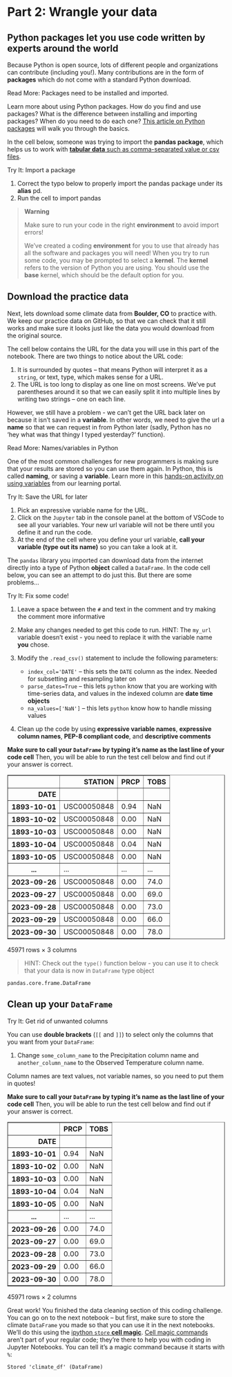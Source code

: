# Part 2: Wrangle your data

## Python **packages** let you use code written by experts around the world

Because Python is open source, lots of different people and
organizations can contribute (including you!). Many contributions are in
the form of **packages** which do not come with a standard Python
download.

<link rel="stylesheet" type="text/css" href="./assets/styles.css"><div class="callout callout-style-default callout-titled callout-read"><div class="callout-header"><div class="callout-icon-container"><i class="callout-icon"></i></div><div class="callout-title-container flex-fill">Read More: Packages need to be installed and imported.</div></div><div class="callout-body-container callout-body"><p>Learn more about using Python packages. How do you find and use
packages? What is the difference between installing and importing
packages? When do you need to do each one? <a
href="https://www.earthdatascience.org/courses/intro-to-earth-data-science/python-code-fundamentals/use-python-packages/">This
article on Python packages</a> will walk you through the basics.</p></div></div>

In the cell below, someone was trying to import the **pandas package**,
which helps us to work with [**tabular data** such as comma-separated
value or csv
files](https://www.earthdatascience.org/courses/intro-to-earth-data-science/file-formats/use-text-files/).

<link rel="stylesheet" type="text/css" href="./assets/styles.css"><div class="callout callout-style-default callout-titled callout-task"><div class="callout-header"><div class="callout-icon-container"><i class="callout-icon"></i></div><div class="callout-title-container flex-fill">Try It: Import a package</div></div><div class="callout-body-container callout-body"><ol type="1">
<li>Correct the typo below to properly import the pandas package under
its <strong>alias</strong> pd.</li>
<li>Run the cell to import pandas</li>
</ol></div></div>

> **Warning**
>
> Make sure to run your code in the right **environment** to avoid
> import errors!
>
> We’ve created a coding **environment** for you to use that already has
> all the software and packages you will need! When you try to run some
> code, you may be prompted to select a **kernel**. The **kernel**
> refers to the version of Python you are using. You should use the
> **base** kernel, which should be the default option for you.

## Download the practice data

Next, lets download some climate data from
**Boulder, CO** to practice with. We keep our
practice data on GitHub, so that we can check that it still works and
make sure it looks just like the data you would download from the
original source.

The cell below contains the URL for the data you will use in this part
of the notebook. There are two things to notice about the URL code:

1.  It is surrounded by quotes – that means Python will interpret it as
    a `string`, or text, type, which makes sense for a URL.
2.  The URL is too long to display as one line on most screens. We’ve
    put parentheses around it so that we can easily split it into
    multiple lines by writing two strings – one on each line.

However, we still have a problem - we can’t get the URL back later on
because it isn’t saved in a **variable**. In other words, we need to
give the url a **name** so that we can request in from Python later
(sadly, Python has no ‘hey what was that thingy I typed yesterday?’
function).

<link rel="stylesheet" type="text/css" href="./assets/styles.css"><div class="callout callout-style-default callout-titled callout-read"><div class="callout-header"><div class="callout-icon-container"><i class="callout-icon"></i></div><div class="callout-title-container flex-fill">Read More: Names/variables in Python</div></div><div class="callout-body-container callout-body"><p>One of the most common challenges for new programmers is making sure
that your results are stored so you can use them again. In Python, this
is called <strong>naming</strong>, or saving a
<strong>variable</strong>. Learn more in this <a
href="https://www.earthdatascience.org/courses/intro-to-earth-data-science/python-code-fundamentals/get-started-using-python/variables/">hands-on
activity on using variables</a> from our learning portal.</p></div></div>

<link rel="stylesheet" type="text/css" href="./assets/styles.css"><div class="callout callout-style-default callout-titled callout-task"><div class="callout-header"><div class="callout-icon-container"><i class="callout-icon"></i></div><div class="callout-title-container flex-fill">Try It: Save the URL for later</div></div><div class="callout-body-container callout-body"><ol type="1">
<li>Pick an expressive variable name for the URL.</li>
<li>Click on the <code>Jupyter</code> tab in the console panel at the
bottom of VSCode to see all your variables. Your new url variable will
not be there until you define it and run the code.</li>
<li>At the end of the cell where you define your url variable,
<strong>call your variable (type out its name)</strong> so you can take a look at it.</li>
</ol></div></div>

The `pandas` library you imported can download data from the internet
directly into a type of Python **object** called a `DataFrame`. In the
code cell below, you can see an attempt to do just this. But there are
some problems…

<link rel="stylesheet" type="text/css" href="./assets/styles.css"><div class="callout callout-style-default callout-titled callout-task"><div class="callout-header"><div class="callout-icon-container"><i class="callout-icon"></i></div><div class="callout-title-container flex-fill">Try It: Fix some code!</div></div><div class="callout-body-container callout-body"><ol type="1">
<li><p>Leave a space between the <code>#</code> and text in the comment
and try making the comment more informative</p></li>
<li><p>Make any changes needed to get this code to run. HINT: The
<code>my_url</code> variable doesn’t exist - you need to replace it with
the variable name <strong>you</strong> chose.</p></li>
<li><p>Modify the <code>.read_csv()</code> statement to include the
following parameters:</p>
<ul>
<li><code>index_col='DATE'</code> – this sets the <code>DATE</code>
column as the index. Needed for subsetting and resampling later on</li>
<li><code>parse_dates=True</code> – this lets <code>python</code> know
that you are working with time-series data, and values in the indexed
column are <strong>date time objects</strong></li>
<li><code>na_values=['NaN']</code> – this lets <code>python</code> know
how to handle missing values</li>
</ul></li>
<li><p>Clean up the code by using <strong>expressive variable
names</strong>, <strong>expressive column names</strong>, <strong>PEP-8
compliant code</strong>, and <strong>descriptive
comments</strong></p></li>
</ol></div></div>

<link rel="stylesheet" type="text/css" href="./assets/styles.css"><div class="callout callout-style-default callout-warning"><div class="callout-header"><div class="callout-icon-container"><i class="callout-icon"></i></div></div><div class="callout-body-container callout-body"><p><strong>Make sure to call your <code>DataFrame</code> by typing it’s
name as the last line of your code cell</strong> Then, you will be able
to run the test cell below and find out if your answer is correct.</p></div></div>




<div>
<style scoped>
    .dataframe tbody tr th:only-of-type {
        vertical-align: middle;
    }

    .dataframe tbody tr th {
        vertical-align: top;
    }

    .dataframe thead th {
        text-align: right;
    }
</style>
<table border="1" class="dataframe">
  <thead>
    <tr style="text-align: right;">
      <th></th>
      <th>STATION</th>
      <th>PRCP</th>
      <th>TOBS</th>
    </tr>
    <tr>
      <th>DATE</th>
      <th></th>
      <th></th>
      <th></th>
    </tr>
  </thead>
  <tbody>
    <tr>
      <th>1893-10-01</th>
      <td>USC00050848</td>
      <td>0.94</td>
      <td>NaN</td>
    </tr>
    <tr>
      <th>1893-10-02</th>
      <td>USC00050848</td>
      <td>0.00</td>
      <td>NaN</td>
    </tr>
    <tr>
      <th>1893-10-03</th>
      <td>USC00050848</td>
      <td>0.00</td>
      <td>NaN</td>
    </tr>
    <tr>
      <th>1893-10-04</th>
      <td>USC00050848</td>
      <td>0.04</td>
      <td>NaN</td>
    </tr>
    <tr>
      <th>1893-10-05</th>
      <td>USC00050848</td>
      <td>0.00</td>
      <td>NaN</td>
    </tr>
    <tr>
      <th>...</th>
      <td>...</td>
      <td>...</td>
      <td>...</td>
    </tr>
    <tr>
      <th>2023-09-26</th>
      <td>USC00050848</td>
      <td>0.00</td>
      <td>74.0</td>
    </tr>
    <tr>
      <th>2023-09-27</th>
      <td>USC00050848</td>
      <td>0.00</td>
      <td>69.0</td>
    </tr>
    <tr>
      <th>2023-09-28</th>
      <td>USC00050848</td>
      <td>0.00</td>
      <td>73.0</td>
    </tr>
    <tr>
      <th>2023-09-29</th>
      <td>USC00050848</td>
      <td>0.00</td>
      <td>66.0</td>
    </tr>
    <tr>
      <th>2023-09-30</th>
      <td>USC00050848</td>
      <td>0.00</td>
      <td>78.0</td>
    </tr>
  </tbody>
</table>
<p>45971 rows × 3 columns</p>
</div>



> HINT: Check out the `type()` function below - you can use it to check
> that your data is now in `DataFrame` type object




    pandas.core.frame.DataFrame



## Clean up your `DataFrame`

<link rel="stylesheet" type="text/css" href="./assets/styles.css"><div class="callout callout-style-default callout-titled callout-task"><div class="callout-header"><div class="callout-icon-container"><i class="callout-icon"></i></div><div class="callout-title-container flex-fill">Try It: Get rid of unwanted columns</div></div><div class="callout-body-container callout-body"><p>You can use <strong>double brackets</strong> (<code>[[</code> and
<code>]]</code>) to select only the columns that you want from your
<code>DataFrame</code>:</p>
<ol type="1">
<li>Change <code>some_column_name</code> to the Precipitation column
name and <code>another_column_name</code> to the Observed Temperature
column name.</li>
</ol>
<div data-__quarto_custom="true" data-__quarto_custom_type="Callout"
data-__quarto_custom_context="Block" data-__quarto_custom_id="9">
<div data-__quarto_custom_scaffold="true">

</div>
<div data-__quarto_custom_scaffold="true">
<p>Column names are text values, not variable names, so you need to put
them in quotes!</p>
</div>
</div></div></div>

<link rel="stylesheet" type="text/css" href="./assets/styles.css"><div class="callout callout-style-default callout-warning"><div class="callout-header"><div class="callout-icon-container"><i class="callout-icon"></i></div></div><div class="callout-body-container callout-body"><p><strong>Make sure to call your <code>DataFrame</code> by typing it’s
name as the last line of your code cell</strong> Then, you will be able
to run the test cell below and find out if your answer is correct.</p></div></div>




<div>
<style scoped>
    .dataframe tbody tr th:only-of-type {
        vertical-align: middle;
    }

    .dataframe tbody tr th {
        vertical-align: top;
    }

    .dataframe thead th {
        text-align: right;
    }
</style>
<table border="1" class="dataframe">
  <thead>
    <tr style="text-align: right;">
      <th></th>
      <th>PRCP</th>
      <th>TOBS</th>
    </tr>
    <tr>
      <th>DATE</th>
      <th></th>
      <th></th>
    </tr>
  </thead>
  <tbody>
    <tr>
      <th>1893-10-01</th>
      <td>0.94</td>
      <td>NaN</td>
    </tr>
    <tr>
      <th>1893-10-02</th>
      <td>0.00</td>
      <td>NaN</td>
    </tr>
    <tr>
      <th>1893-10-03</th>
      <td>0.00</td>
      <td>NaN</td>
    </tr>
    <tr>
      <th>1893-10-04</th>
      <td>0.04</td>
      <td>NaN</td>
    </tr>
    <tr>
      <th>1893-10-05</th>
      <td>0.00</td>
      <td>NaN</td>
    </tr>
    <tr>
      <th>...</th>
      <td>...</td>
      <td>...</td>
    </tr>
    <tr>
      <th>2023-09-26</th>
      <td>0.00</td>
      <td>74.0</td>
    </tr>
    <tr>
      <th>2023-09-27</th>
      <td>0.00</td>
      <td>69.0</td>
    </tr>
    <tr>
      <th>2023-09-28</th>
      <td>0.00</td>
      <td>73.0</td>
    </tr>
    <tr>
      <th>2023-09-29</th>
      <td>0.00</td>
      <td>66.0</td>
    </tr>
    <tr>
      <th>2023-09-30</th>
      <td>0.00</td>
      <td>78.0</td>
    </tr>
  </tbody>
</table>
<p>45971 rows × 2 columns</p>
</div>



Great work! You finished the data cleaning section of this coding
challenge. You can go on to the next notebook – but first, make sure to
store the climate `DataFrame` you made so that you can use it in the
next notebooks. We’ll do this using the [ipython `store` **cell
magic**](https://ipython.readthedocs.io/en/stable/config/extensions/storemagic.html).
[Cell magic
commands](https://ipython.readthedocs.io/en/stable/interactive/magics.html)
aren’t part of your regular code; they’re there to help you with coding
in Jupyter Notebooks. You can tell it’s a magic command because it
starts with `%`:

    Stored 'climate_df' (DataFrame)

